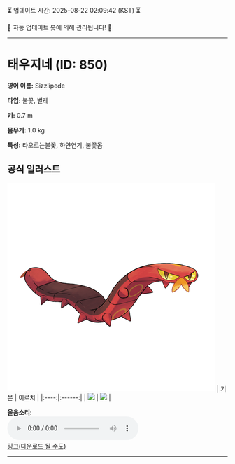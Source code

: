 
⏳ 업데이트 시간: 2025-08-22 02:09:42 (KST) ⏳

🤖 자동 업데이트 봇에 의해 관리됩니다! 🤖

---

# 태우지네 (ID: 850)
**영어 이름:** Sizzlipede

**타입:** 불꽃, 벌레

**키:** 0.7 m

**몸무게:** 1.0 kg

**특성:** 타오르는불꽃, 하얀연기, 불꽃몸

## 공식 일러스트
![](https://raw.githubusercontent.com/PokeAPI/sprites/master/sprites/pokemon/other/official-artwork/850.png)
| 기본 | 이로치 |
|:----:|:------:|
| <img src="http://play.pokemonshowdown.com/sprites/ani/sizzlipede.gif" width="200"> | <img src="http://play.pokemonshowdown.com/sprites/ani-shiny/sizzlipede.gif" width="200"> |

**울음소리:**<br><audio controls src="https://raw.githubusercontent.com/PokeAPI/cries/main/cries/pokemon/latest/850.ogg"></audio><br> [링크(다운로드 될 수도)](https://raw.githubusercontent.com/PokeAPI/cries/main/cries/pokemon/latest/850.ogg)


---

